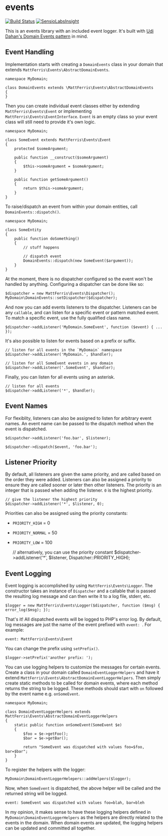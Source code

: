 events
======

[![Build Status](https://travis-ci.org/mattferris/events.svg?branch=master)](https://travis-ci.org/mattferris/events)
[![SensioLabsInsight](https://insight.sensiolabs.com/projects/72507dd7-0606-4bc4-9a5b-63712283e031/mini.png)](https://insight.sensiolabs.com/projects/72507dd7-0606-4bc4-9a5b-63712283e031)

This is an events library with an included event logger. It's built with [Udi Dahan's Domain Events pattern](http://www.udidahan.com/2008/08/25/domain-events-take-2/) in mind.

Event Handling
--------------

Implementation starts with creating a `DomainEvents` class in your domain that extends `MattFerris\Events\AbstractDomainEvents`.

    namespace MyDomain;

    class DomainEvents extends \MattFerris\Events\AbstractDomainEvents
    {
    }

Then you can create individual event classes either by extending `MattFerris\Events\Event` or implementing `MattFerris\Events\EventInterface`. `Event` is an empty class so your event class will still need to provide it's own logic.

    namespace MyDomain;

    class SomeEvent extends MattFerris\Events\Event
    {
        protected $someArgument;

        public function __construct($someArgument)
        {
            $this->someArgument = $someArgument;
        }

        public function getSomeArgument()
        {
            return $this->someArgument;
        }
    }

To raise/dispatch an event from within your domain entities, call `DomainEvents::dispatch()`.

    namespace MyDomain;

    class SomeEntity
    {
        public function doSomething()
        {
            // stuff happens

            // dispatch event
            DomainEvents::dispatch(new SomeEvent($argument));
        }
    }

At the moment, there is no dispatcher configured so the event won't be handled by anything. Configuring a dispatcher can be done like so:

    $dispatcher = new MattFerris\Events\Dispatcher();
    MyDomain\DomainEvents::setDispatcher($dispatcher);

And now you can add events listeners to the dispatcher. Listeners can be any `callable`, and can listen for a specific event or pattern matched event. To match a specific event, use the fully qualified class name.

    $dispatcher->addListener('MyDomain.SomeEvent', function ($event) { ... });

It's also possible to listen for events based on a prefix or suffix.

    // listen for all events in the `MyDomain` namespace
    $dispatcher->addListener('MyDomain.', $handler);

    // listen for all SomeEvent events in any domain
    $dispatcher->addListener('.SomeEvent', $handler);

Finally, you can listen for all events using an asterisk.

    // listen for all events
    $dispatcher->addListener('*', $handler);

Event Names
-----------

For flexiblity, listeners can also be assigned to listen for arbitrary event names. An event name can be passed to the dispatch method when the event is dispatched.

    $dispatcher->addListener('foo.bar', $listener);

    $dispatcher->dispatch($event, 'foo.bar');

Listener Priority
-----------------

By default, all listeners are given the same priority, and are called based on the order they were added. Listeners can also be assigned a priority to ensure they are called sooner or later then other listeners. The priority is an integer that is passed when adding the listener. `0` is the highest priority.

    // give the listener the highest priority
    $dispatcher->addListener('*', $listener, 0);

Priorities can also be assigned using the priority constants:

- `PRIORITY_HIGH` = 0
- `PRIORITY_NORMAL` = 50
- `PRIORITY_LOW` = 100

    // alternatively, you can use the priority constant
    $dispatcher->addListener('*', $listener, Dispatcher::PRIORITY_HIGH);

Event Logging
-------------

Event logging is accomplished by using `MattFerris\Events\Logger`. The constructor takes an instance of `Dispatcher` and a callable that is passed the resulting log message and can then write it to a log file, stderr, etc.

    $logger = new MattFerris\Events\Logger($dispatcher, function ($msg) { error_log($msg); });

That's it! All dispatched events will be logged to PHP's error log. By default, log messages are just the name of the event prefixed with `event: `. For example:

    event: MattFerris\Events\Event

You can change the prefix using `setPrefix()`.

    $logger->setPrefix('another prefix: ');

You can use logging helpers to customize the messages for certain events. Create a class in your domain called `DomainEventLoggerHelpers` and have it extend `MattFerris\Events\AbstractDomainEventLoggerHelpers`. Then simply create static methods to be called for domain events, where each method returns the string to be logged. These methods should start with `on` followed by the event name e.g. `onSomeEvent`.

    namespace MyDomain;

    class DomainEventLoggerHelpers extends MattFerris\Events\AbstractDomainEventLoggerHelpers
    {
        static public function onSomeEvent(SomeEvent $e)
        {
            $foo = $e->getFoo();
            $bar = $e->getBar();

            return "SomeEvent was dispatched with values foo=$foo, bar=$bar";
        }
    }

To register the helpers with the logger:

    MyDomain\DomainEventLoggerHelepers::addHelpers($logger);

Now, when `SomeEvent` is dispatched, the above helper will be called and the returned string will be logged.

    event: SomeEvent was dispatched with values foo=blah, bar=bleh

In my opinion, it makes sense to have these logging helpers defined in `MyDomain\DomainEventLoggerHelpers` as the helpers are directly related to the events in the domain. When domain events are updated, the logging helpers can be updated and committed all together.
